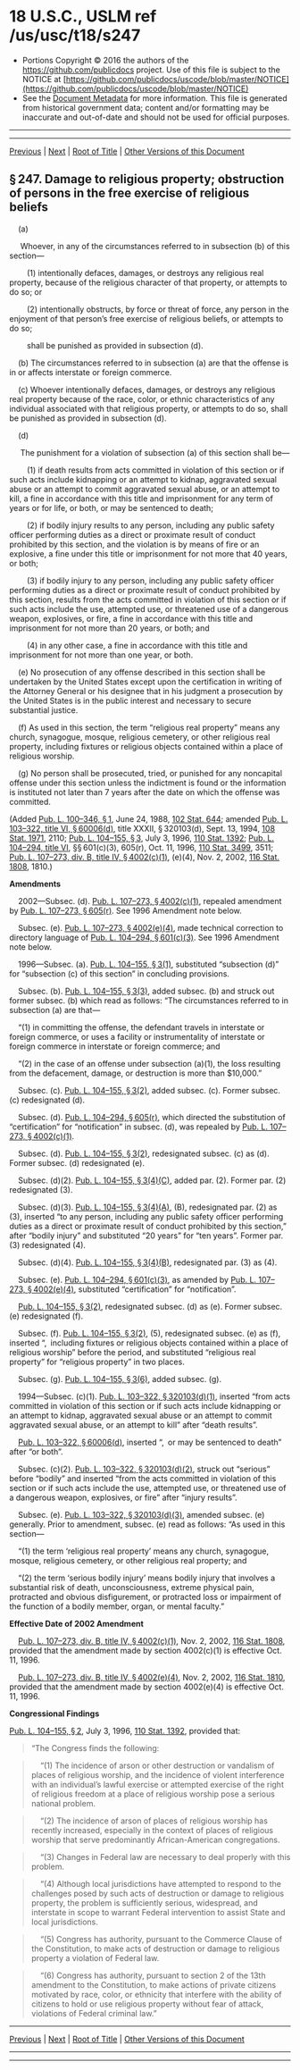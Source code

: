 ---
---

# 18 U.S.C., USLM ref /us/usc/t18/s247

* Portions Copyright © 2016 the authors of the https://github.com/publicdocs project.
  Use of this file is subject to the NOTICE at [https://github.com/publicdocs/uscode/blob/master/NOTICE](https://github.com/publicdocs/uscode/blob/master/NOTICE)
* See the [Document Metadata](././../../../../..//README.md) for more information.
  This file is generated from historical government data; content and/or formatting may be inaccurate and out-of-date and should not be used for official purposes.

----------
----------

[Previous](./../../../../..//us/usc/t18/ptI/ch13/m__us_usc_t18_s246.md) | [Next](./../../../../..//us/usc/t18/ptI/ch13/m__us_usc_t18_s248.md) | [Root of Title](./../../../../../) | [Other Versions of this Document](https://publicdocs.github.io/go/links?ns=uslm&ref=%2Fus%2Fusc%2Ft18%2Fs247)

## § 247. Damage to religious property; obstruction of persons in the free exercise of religious beliefs

    (a)

     Whoever, in any of the circumstances referred to in subsection (b) of this section—

        (1) intentionally defaces, damages, or destroys any religious real property, because of the religious character of that property, or attempts to do so; or

        (2) intentionally obstructs, by force or threat of force, any person in the enjoyment of that person’s free exercise of religious beliefs, or attempts to do so;

        shall be punished as provided in subsection (d).

    (b) The circumstances referred to in subsection (a) are that the offense is in or affects interstate or foreign commerce.

    (c) Whoever intentionally defaces, damages, or destroys any religious real property because of the race, color, or ethnic characteristics of any individual associated with that religious property, or attempts to do so, shall be punished as provided in subsection (d).

    (d)

     The punishment for a violation of subsection (a) of this section shall be—

        (1) if death results from acts committed in violation of this section or if such acts include kidnapping or an attempt to kidnap, aggravated sexual abuse or an attempt to commit aggravated sexual abuse, or an attempt to kill, a fine in accordance with this title and imprisonment for any term of years or for life, or both, or may be sentenced to death;

        (2) if bodily injury results to any person, including any public safety officer performing duties as a direct or proximate result of conduct prohibited by this section, and the violation is by means of fire or an explosive, a fine under this title or imprisonment for not more that 40 years, or both;

        (3) if bodily injury to any person, including any public safety officer performing duties as a direct or proximate result of conduct prohibited by this section, results from the acts committed in violation of this section or if such acts include the use, attempted use, or threatened use of a dangerous weapon, explosives, or fire, a fine in accordance with this title and imprisonment for not more than 20 years, or both; and

        (4) in any other case, a fine in accordance with this title and imprisonment for not more than one year, or both.

    (e) No prosecution of any offense described in this section shall be undertaken by the United States except upon the certification in writing of the Attorney General or his designee that in his judgment a prosecution by the United States is in the public interest and necessary to secure substantial justice.

    (f) As used in this section, the term “religious real property” means any church, synagogue, mosque, religious cemetery, or other religious real property, including fixtures or religious objects contained within a place of religious worship.

    (g) No person shall be prosecuted, tried, or punished for any noncapital offense under this section unless the indictment is found or the information is instituted not later than 7 years after the date on which the offense was committed.

(Added [Pub. L. 100–346, § 1][/us/pl/100/346/s1], June 24, 1988, [102 Stat. 644][/us/stat/102/644]; amended [Pub. L. 103–322, title VI, § 60006(d)][/us/pl/103/322/s60006/d], title XXXII, § 320103(d), Sept. 13, 1994, [108 Stat. 1971][/us/stat/108/1971], 2110; [Pub. L. 104–155, § 3][/us/pl/104/155/s3], July 3, 1996, [110 Stat. 1392][/us/stat/110/1392]; [Pub. L. 104–294, title VI][/us/pl/104/294], §§ 601(c)(3), 605(r), Oct. 11, 1996, [110 Stat. 3499][/us/stat/110/3499], 3511; [Pub. L. 107–273, div. B, title IV, § 4002(c)(1)][/us/pl/107/273/s4002/c/1], (e)(4), Nov. 2, 2002, [116 Stat. 1808][/us/stat/116/1808], 1810.)

 __Amendments__ 

    2002—Subsec. (d). [Pub. L. 107–273, § 4002(c)(1)][/us/pl/107/273/s4002/c/1], repealed amendment by [Pub. L. 107–273, § 605(r)][/us/pl/107/273/s605/r]. See 1996 Amendment note below.

    Subsec. (e). [Pub. L. 107–273, § 4002(e)(4)][/us/pl/107/273/s4002/e/4], made technical correction to directory language of [Pub. L. 104–294, § 601(c)(3)][/us/pl/104/294/s601/c/3]. See 1996 Amendment note below.

    1996—Subsec. (a). [Pub. L. 104–155, § 3(1)][/us/pl/104/155/s3/1], substituted “subsection (d)” for “subsection (c) of this section” in concluding provisions.

    Subsec. (b). [Pub. L. 104–155, § 3(3)][/us/pl/104/155/s3/3], added subsec. (b) and struck out former subsec. (b) which read as follows: “The circumstances referred to in subsection (a) are that—

    “(1) in committing the offense, the defendant travels in interstate or foreign commerce, or uses a facility or instrumentality of interstate or foreign commerce in interstate or foreign commerce; and

    “(2) in the case of an offense under subsection (a)(1), the loss resulting from the defacement, damage, or destruction is more than $10,000.”

    Subsec. (c). [Pub. L. 104–155, § 3(2)][/us/pl/104/155/s3/2], added subsec. (c). Former subsec. (c) redesignated (d).

    Subsec. (d). [Pub. L. 104–294, § 605(r)][/us/pl/104/294/s605/r], which directed the substitution of “certification” for “notification” in subsec. (d), was repealed by [Pub. L. 107–273, § 4002(c)(1)][/us/pl/107/273/s4002/c/1].

    Subsec. (d). [Pub. L. 104–155, § 3(2)][/us/pl/104/155/s3/2], redesignated subsec. (c) as (d). Former subsec. (d) redesignated (e).

    Subsec. (d)(2). [Pub. L. 104–155, § 3(4)(C)][/us/pl/104/155/s3/4/C], added par. (2). Former par. (2) redesignated (3).

    Subsec. (d)(3). [Pub. L. 104–155, § 3(4)(A)][/us/pl/104/155/s3/4/A], (B), redesignated par. (2) as (3), inserted “to any person, including any public safety officer performing duties as a direct or proximate result of conduct prohibited by this section,” after “bodily injury” and substituted “20 years” for “ten years”. Former par. (3) redesignated (4).

    Subsec. (d)(4). [Pub. L. 104–155, § 3(4)(B)][/us/pl/104/155/s3/4/B], redesignated par. (3) as (4).

    Subsec. (e). [Pub. L. 104–294, § 601(c)(3)][/us/pl/104/294/s601/c/3], as amended by [Pub. L. 107–273, § 4002(e)(4)][/us/pl/107/273/s4002/e/4], substituted “certification” for “notification”.

    [Pub. L. 104–155, § 3(2)][/us/pl/104/155/s3/2], redesignated subsec. (d) as (e). Former subsec. (e) redesignated (f).

    Subsec. (f). [Pub. L. 104–155, § 3(2)][/us/pl/104/155/s3/2], (5), redesignated subsec. (e) as (f), inserted “, including fixtures or religious objects contained within a place of religious worship” before the period, and substituted “religious real property” for “religious property” in two places.

    Subsec. (g). [Pub. L. 104–155, § 3(6)][/us/pl/104/155/s3/6], added subsec. (g).

    1994—Subsec. (c)(1). [Pub. L. 103–322, § 320103(d)(1)][/us/pl/103/322/s320103/d/1], inserted “from acts committed in violation of this section or if such acts include kidnapping or an attempt to kidnap, aggravated sexual abuse or an attempt to commit aggravated sexual abuse, or an attempt to kill” after “death results”.

    [Pub. L. 103–322, § 60006(d)][/us/pl/103/322/s60006/d], inserted “, or may be sentenced to death” after “or both”.

    Subsec. (c)(2). [Pub. L. 103–322, § 320103(d)(2)][/us/pl/103/322/s320103/d/2], struck out “serious” before “bodily” and inserted “from the acts committed in violation of this section or if such acts include the use, attempted use, or threatened use of a dangerous weapon, explosives, or fire” after “injury results”.

    Subsec. (e). [Pub. L. 103–322, § 320103(d)(3)][/us/pl/103/322/s320103/d/3], amended subsec. (e) generally. Prior to amendment, subsec. (e) read as follows: “As used in this section—

    “(1) the term ‘religious real property’ means any church, synagogue, mosque, religious cemetery, or other religious real property; and

    “(2) the term ‘serious bodily injury’ means bodily injury that involves a substantial risk of death, unconsciousness, extreme physical pain, protracted and obvious disfigurement, or protracted loss or impairment of the function of a bodily member, organ, or mental faculty.”

 __Effective Date of 2002 Amendment__ 

    [Pub. L. 107–273, div. B, title IV, § 4002(c)(1)][/us/pl/107/273/s4002/c/1], Nov. 2, 2002, [116 Stat. 1808][/us/stat/116/1808], provided that the amendment made by section 4002(c)(1) is effective Oct. 11, 1996.

    [Pub. L. 107–273, div. B, title IV, § 4002(e)(4)][/us/pl/107/273/s4002/e/4], Nov. 2, 2002, [116 Stat. 1810][/us/stat/116/1810], provided that the amendment made by section 4002(e)(4) is effective Oct. 11, 1996.

 __Congressional Findings__ 

[Pub. L. 104–155, § 2][/us/pl/104/155/s2], July 3, 1996, [110 Stat. 1392][/us/stat/110/1392], provided that: 

> “The Congress finds the following:

>     “(1) The incidence of arson or other destruction or vandalism of places of religious worship, and the incidence of violent interference with an individual’s lawful exercise or attempted exercise of the right of religious freedom at a place of religious worship pose a serious national problem.

>     “(2) The incidence of arson of places of religious worship has recently increased, especially in the context of places of religious worship that serve predominantly African-American congregations.

>     “(3) Changes in Federal law are necessary to deal properly with this problem.

>     “(4) Although local jurisdictions have attempted to respond to the challenges posed by such acts of destruction or damage to religious property, the problem is sufficiently serious, widespread, and interstate in scope to warrant Federal intervention to assist State and local jurisdictions.

>     “(5) Congress has authority, pursuant to the Commerce Clause of the Constitution, to make acts of destruction or damage to religious property a violation of Federal law.

>     “(6) Congress has authority, pursuant to section 2 of the 13th amendment to the Constitution, to make actions of private citizens motivated by race, color, or ethnicity that interfere with the ability of citizens to hold or use religious property without fear of attack, violations of Federal criminal law.”

----------

[Previous](./../../../../..//us/usc/t18/ptI/ch13/m__us_usc_t18_s246.md) | [Next](./../../../../..//us/usc/t18/ptI/ch13/m__us_usc_t18_s248.md) | [Root of Title](./../../../../../) | [Other Versions of this Document](https://publicdocs.github.io/go/links?ns=uslm&ref=%2Fus%2Fusc%2Ft18%2Fs247)

----------
----------

[/us/pl/100/346/s1]: https://publicdocs.github.io/go/links?ns=uslm&ref=%2Fus%2Fpl%2F100%2F346%2Fs1
[/us/stat/102/644]: https://publicdocs.github.io/go/links?ns=uslm&ref=%2Fus%2Fstat%2F102%2F644
[/us/pl/103/322/s60006/d]: https://publicdocs.github.io/go/links?ns=uslm&ref=%2Fus%2Fpl%2F103%2F322%2Fs60006%2Fd
[/us/stat/108/1971]: https://publicdocs.github.io/go/links?ns=uslm&ref=%2Fus%2Fstat%2F108%2F1971
[/us/pl/104/155/s3]: https://publicdocs.github.io/go/links?ns=uslm&ref=%2Fus%2Fpl%2F104%2F155%2Fs3
[/us/stat/110/1392]: https://publicdocs.github.io/go/links?ns=uslm&ref=%2Fus%2Fstat%2F110%2F1392
[/us/pl/104/294]: https://publicdocs.github.io/go/links?ns=uslm&ref=%2Fus%2Fpl%2F104%2F294
[/us/stat/110/3499]: https://publicdocs.github.io/go/links?ns=uslm&ref=%2Fus%2Fstat%2F110%2F3499
[/us/pl/107/273/s4002/c/1]: https://publicdocs.github.io/go/links?ns=uslm&ref=%2Fus%2Fpl%2F107%2F273%2Fs4002%2Fc%2F1
[/us/stat/116/1808]: https://publicdocs.github.io/go/links?ns=uslm&ref=%2Fus%2Fstat%2F116%2F1808
[/us/pl/107/273/s4002/c/1]: https://publicdocs.github.io/go/links?ns=uslm&ref=%2Fus%2Fpl%2F107%2F273%2Fs4002%2Fc%2F1
[/us/pl/107/273/s605/r]: https://publicdocs.github.io/go/links?ns=uslm&ref=%2Fus%2Fpl%2F107%2F273%2Fs605%2Fr
[/us/pl/107/273/s4002/e/4]: https://publicdocs.github.io/go/links?ns=uslm&ref=%2Fus%2Fpl%2F107%2F273%2Fs4002%2Fe%2F4
[/us/pl/104/294/s601/c/3]: https://publicdocs.github.io/go/links?ns=uslm&ref=%2Fus%2Fpl%2F104%2F294%2Fs601%2Fc%2F3
[/us/pl/104/155/s3/1]: https://publicdocs.github.io/go/links?ns=uslm&ref=%2Fus%2Fpl%2F104%2F155%2Fs3%2F1
[/us/pl/104/155/s3/3]: https://publicdocs.github.io/go/links?ns=uslm&ref=%2Fus%2Fpl%2F104%2F155%2Fs3%2F3
[/us/pl/104/155/s3/2]: https://publicdocs.github.io/go/links?ns=uslm&ref=%2Fus%2Fpl%2F104%2F155%2Fs3%2F2
[/us/pl/104/294/s605/r]: https://publicdocs.github.io/go/links?ns=uslm&ref=%2Fus%2Fpl%2F104%2F294%2Fs605%2Fr
[/us/pl/107/273/s4002/c/1]: https://publicdocs.github.io/go/links?ns=uslm&ref=%2Fus%2Fpl%2F107%2F273%2Fs4002%2Fc%2F1
[/us/pl/104/155/s3/2]: https://publicdocs.github.io/go/links?ns=uslm&ref=%2Fus%2Fpl%2F104%2F155%2Fs3%2F2
[/us/pl/104/155/s3/4/C]: https://publicdocs.github.io/go/links?ns=uslm&ref=%2Fus%2Fpl%2F104%2F155%2Fs3%2F4%2FC
[/us/pl/104/155/s3/4/A]: https://publicdocs.github.io/go/links?ns=uslm&ref=%2Fus%2Fpl%2F104%2F155%2Fs3%2F4%2FA
[/us/pl/104/155/s3/4/B]: https://publicdocs.github.io/go/links?ns=uslm&ref=%2Fus%2Fpl%2F104%2F155%2Fs3%2F4%2FB
[/us/pl/104/294/s601/c/3]: https://publicdocs.github.io/go/links?ns=uslm&ref=%2Fus%2Fpl%2F104%2F294%2Fs601%2Fc%2F3
[/us/pl/107/273/s4002/e/4]: https://publicdocs.github.io/go/links?ns=uslm&ref=%2Fus%2Fpl%2F107%2F273%2Fs4002%2Fe%2F4
[/us/pl/104/155/s3/2]: https://publicdocs.github.io/go/links?ns=uslm&ref=%2Fus%2Fpl%2F104%2F155%2Fs3%2F2
[/us/pl/104/155/s3/2]: https://publicdocs.github.io/go/links?ns=uslm&ref=%2Fus%2Fpl%2F104%2F155%2Fs3%2F2
[/us/pl/104/155/s3/6]: https://publicdocs.github.io/go/links?ns=uslm&ref=%2Fus%2Fpl%2F104%2F155%2Fs3%2F6
[/us/pl/103/322/s320103/d/1]: https://publicdocs.github.io/go/links?ns=uslm&ref=%2Fus%2Fpl%2F103%2F322%2Fs320103%2Fd%2F1
[/us/pl/103/322/s60006/d]: https://publicdocs.github.io/go/links?ns=uslm&ref=%2Fus%2Fpl%2F103%2F322%2Fs60006%2Fd
[/us/pl/103/322/s320103/d/2]: https://publicdocs.github.io/go/links?ns=uslm&ref=%2Fus%2Fpl%2F103%2F322%2Fs320103%2Fd%2F2
[/us/pl/103/322/s320103/d/3]: https://publicdocs.github.io/go/links?ns=uslm&ref=%2Fus%2Fpl%2F103%2F322%2Fs320103%2Fd%2F3
[/us/pl/107/273/s4002/c/1]: https://publicdocs.github.io/go/links?ns=uslm&ref=%2Fus%2Fpl%2F107%2F273%2Fs4002%2Fc%2F1
[/us/stat/116/1808]: https://publicdocs.github.io/go/links?ns=uslm&ref=%2Fus%2Fstat%2F116%2F1808
[/us/pl/107/273/s4002/e/4]: https://publicdocs.github.io/go/links?ns=uslm&ref=%2Fus%2Fpl%2F107%2F273%2Fs4002%2Fe%2F4
[/us/stat/116/1810]: https://publicdocs.github.io/go/links?ns=uslm&ref=%2Fus%2Fstat%2F116%2F1810
[/us/pl/104/155/s2]: https://publicdocs.github.io/go/links?ns=uslm&ref=%2Fus%2Fpl%2F104%2F155%2Fs2
[/us/stat/110/1392]: https://publicdocs.github.io/go/links?ns=uslm&ref=%2Fus%2Fstat%2F110%2F1392


